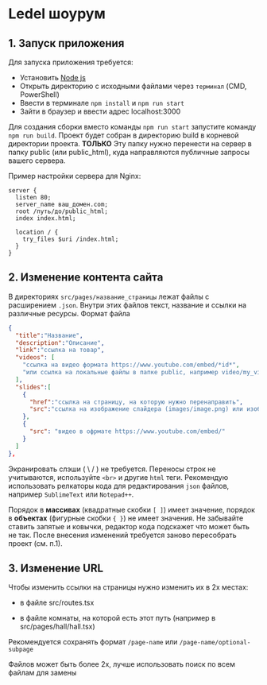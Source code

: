 # Ledel шоурум

## 1. Запуск приложения

Для запуска приложения требуется:

* Установить [Node js](https://nodejs.org/en/)
* Открыть директорию с исходными файлами через `терминал` (CMD, PowerShell)
* Ввести в терминале `npm install` и `npm run start`
* Зайти в браузер и ввести адрес localhost:3000

Для создания сборки вместо команды `npm run start` запустите команду `npm run build`. Проект будет собран в директорию build в корневой директории проекта. **ТОЛЬКО** Эту папку нужно перенести на сервер в папку public (или public_html), куда направляются публичные запросы вашего сервера.

Пример настройки сервера для Nginx:

``` nginx
server {
  listen 80;
  server_name ваш_домен.com;
  root /путь/до/public_html;
  index index.html;
  
  location / {
    try_files $uri /index.html;
  }
}
```

## 2. Изменение контента сайта

В директориях `src/pages/название_страницы` лежат файлы с расширением `.json`. Внутри этих файлов текст, название и ссылки на различные ресурсы. Формат файла

``` json
{
  "title":"Название",
  "description":"Описание",
  "link":"ссылка на товар",
  "videos": [
    "ссылка на видео формата https://www.youtube.com/embed/*id*",
    "или ссылка на локальные файлы в папке public, например video/my_video.mp4"
  ],
  "slides":[
    {
      "href":"ссылка на страницу, на которую нужно перенаправить",
      "src":"ссылка на изображение слайдера (images/image.png) или изображение из сети http://image.com/img.png"
    }, 
    {
      "src": "видео в офрмате https://www.youtube.com/embed/"
    }
  ]
},
```

Экранировать слэши ( \\ / ) не требуется. Переносы строк не учитываются, используйте `<br>` и другие `html` теги.
Рекомендую использовать релкаторы кода для редактирования `json` файлов, например `SublimeText` или `Notepad++`.

Порядок в **массивах** (квадратные скобки `[ ]`) имеет значение, порядок в **объектах** (фигурные скобки `{ }`) не имеет значения. Не забывайте ставить запятые и ковычки, редактор кода подскажет что может быть не так. После внесения изменений требуется заново пересобрать проект (см. п.1).

## 3. Изменение URL

Чтобы изменить ссылки на страницы нужно изменить их в 2х местах:

* в файле src/routes.tsx

* в файле комнаты, на которой есть этот путь (например в src/pages/hall/hall.tsx)

Рекомендуется сохранять формат `/page-name` или `/page-name/optional-subpage`

Файлов может быть более 2х, лучше использовать поиск по всем файлам для замены
